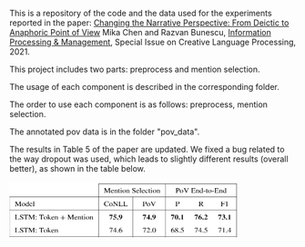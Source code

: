 This is a repository of the code and the data used for the experiments reported in the paper:
<a href="https://arxiv.org/abs/2103.04176">Changing the Narrative Perspective: From Deictic to Anaphoric Point of View</a>
Mika Chen and Razvan Bunescu, 
<a href="https://www.journals.elsevier.com/information-processing-and-management">Information Processing & Management</a>, Special Issue on Creative Language Processing, 2021.



This project includes two parts: preprocess and mention selection.

The usage of each component is described in the corresponding folder.

The order to use each component is as follows: preprocess, mention selection.

The annotated pov data is in the folder "pov_data".

The results in Table 5 of the paper are updated. We fixed a bug related to the way dropout was used, which leads to slightly different results (overall better), as shown in the table below.

<img align="center" src="https://github.com/chenmike1986/change_pov/blob/main/mention_selection/update_results.png" width="400" height="100">
